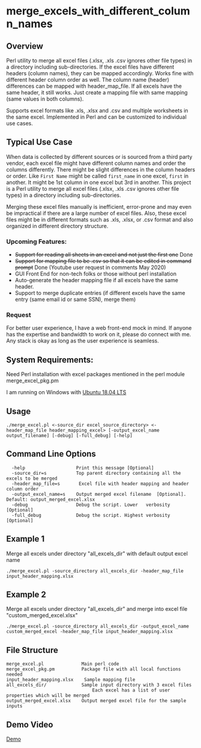 # merge_excels_with_different_column_names

## Overview
Perl utility to merge all excel files (.xlsx, .xls .csv ignores other file types) in a directory including sub-directories. If the excel files have different headers (column names), they can be mapped accordingly. Works fine with different header column order as well. The column name (header) differences can be mapped with header_map_file. If all excels have the same header, it still works. Just create a mapping file with same mapping (same values in both columns). 

Supports excel formats like .xls, .xlsx and .csv and multiple worksheets in the same excel. Implemented in Perl and can be customized to individual use cases.

## Typical Use Case
When data is collected by different sources or is sourced from a third party vendor, each excel file might have different column names and order the columns differently. There might be slight differences in the column headers or order. Like `First Name` might be called `first_name` in one excel, `first` in another. It might be 1st column in one excel but 3rd in another. This project is a Perl utility to merge all excel files (.xlsx, .xls .csv ignores other file types) in a directory including sub-directories. 

Merging these excel files manually is inefficient, error-prone and may even be impractical if there are a large number of excel files. Also, these excel files might be in different formats such as .xls, .xlsx, or .csv format and also organized in different directory structure. 

### Upcoming Features:
  * ~~Support for reading all sheets in an excel and not just the first one~~ Done
  * ~~Support for mapping file to be .csv so that it can be edited in command prompt~~ Done (Youtube user request in comments May 2020)
  * GUI Front End for non-tech folks or those without perl installation
  * Auto-generate the header mapping file if all excels have the same header.
  * Support to merge duplicate entries (if different excels have the same entry (same email id or same SSN), merge them)

### Request
For better user experience, I have a web front-end mock in mind. If anyone has the expertise and bandwidth to work on it, please do connect with me. Any stack is okay as long as the user experience is seamless.

## System Requirements:
Need Perl installation with excel packages mentioned in the perl module merge_excel_pkg.pm

I am running on Windows with [Ubuntu 18.04 LTS](https://www.microsoft.com/store/apps/9N9TNGVNDL3Q)

## Usage
```
./merge_excel.pl <-source_dir excel_source_directory> <-header_map_file header_mapping_excel> [-output_excel_name output_filename] [-debug] [-full_debug] [-help]
```
## Command Line Options
```
  -help                   Print this message [Optional]
  -source_dir=s           Top parent directory containing all the excels to be merged
  -header_map_file=s       Excel file with header mapping and header column order
  -output_excel_name=s    Output merged excel filename  [Optional]. Default: output_merged_excel.xlsx
  -debug                  Debug the script. Lower   verbosity [Optional]
  -full_debug             Debug the script. Highest verbosity [Optional]
```

## Example 1
Merge all excels under directory "all_excels_dir" with default output excel name
```
./merge_excel.pl -source_directory all_excels_dir -header_map_file input_header_mapping.xlsx
```

## Example 2
Merge all excels under directory "all_excels_dir" and merge into excel file "custom_merged_excel.xlsx"
```
./merge_excel.pl -source_directory all_excels_dir -output_excel_name custom_merged_excel -header_map_file input_header_mapping.xlsx
```

## File Structure
```
merge_excel.pl              Main perl code
merge_excel_pkg.pm          Package file with all local functions needed
input_header_mapping.xlsx    Sample mapping file
all_excels_dir/             Sample input directory with 3 excel files
                                Each excel has a list of user properties which will be merged
output_merged_excel.xlsx    Output merged excel file for the sample inputs
```

## Demo Video
[Demo](https://www.youtube.com/watch?v=jY3ZrWaHpfs)
